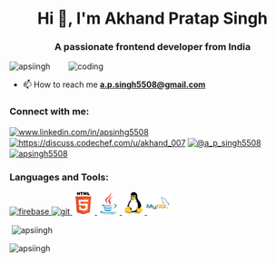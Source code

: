 <h1 align="center">Hi 👋, I'm Akhand Pratap Singh</h1>
<h3 align="center">A passionate frontend developer from India</h3>

<img align="right" alt="coding" width="400" src="https://media1.giphy.com/media/2IudUHdI075HL02Pkk/giphy.gif?cid=ecf05e476a31x61u8pom0ueyq6gd8b18enkko07cdwb2leqd&ep=v1_gifs_search&rid=giphy.gif&ct=g">

<p align="left"> <img src="https://komarev.com/ghpvc/?username=apsiingh&label=Profile%20views&color=0e75b6&style=flat" alt="apsiingh" /> </p>

- 📫 How to reach me **a.p.singh5508@gmail.com**

<h3 align="left">Connect with me:</h3>
<p align="left">
<a href="https://linkedin.com/in/www.linkedin.com/in/apsinhg5508" target="blank"><img align="center" src="https://raw.githubusercontent.com/rahuldkjain/github-profile-readme-generator/master/src/images/icons/Social/linked-in-alt.svg" alt="www.linkedin.com/in/apsinhg5508" height="30" width="40" /></a>
<a href="https://www.codechef.com/users/https://discuss.codechef.com/u/akhand_007" target="blank"><img align="center" src="https://cdn.jsdelivr.net/npm/simple-icons@3.1.0/icons/codechef.svg" alt="https://discuss.codechef.com/u/akhand_007" height="30" width="40" /></a>
<a href="https://www.hackerrank.com/@a_p_singh5508" target="blank"><img align="center" src="https://raw.githubusercontent.com/rahuldkjain/github-profile-readme-generator/master/src/images/icons/Social/hackerrank.svg" alt="@a_p_singh5508" height="30" width="40" /></a>
<a href="https://auth.geeksforgeeks.org/user/apsingh5508" target="blank"><img align="center" src="https://raw.githubusercontent.com/rahuldkjain/github-profile-readme-generator/master/src/images/icons/Social/geeks-for-geeks.svg" alt="apsingh5508" height="30" width="40" /></a>
</p>

<h3 align="left">Languages and Tools:</h3>
<p align="left"> <a href="https://firebase.google.com/" target="_blank" rel="noreferrer"> <img src="https://www.vectorlogo.zone/logos/firebase/firebase-icon.svg" alt="firebase" width="40" height="40"/> </a> <a href="https://git-scm.com/" target="_blank" rel="noreferrer"> <img src="https://www.vectorlogo.zone/logos/git-scm/git-scm-icon.svg" alt="git" width="40" height="40"/> </a> <a href="https://www.w3.org/html/" target="_blank" rel="noreferrer"> <img src="https://raw.githubusercontent.com/devicons/devicon/master/icons/html5/html5-original-wordmark.svg" alt="html5" width="40" height="40"/> </a> <a href="https://www.java.com" target="_blank" rel="noreferrer"> <img src="https://raw.githubusercontent.com/devicons/devicon/master/icons/java/java-original.svg" alt="java" width="40" height="40"/> </a> <a href="https://www.linux.org/" target="_blank" rel="noreferrer"> <img src="https://raw.githubusercontent.com/devicons/devicon/master/icons/linux/linux-original.svg" alt="linux" width="40" height="40"/> </a> <a href="https://www.mysql.com/" target="_blank" rel="noreferrer"> <img src="https://raw.githubusercontent.com/devicons/devicon/master/icons/mysql/mysql-original-wordmark.svg" alt="mysql" width="40" height="40"/> </a> </p>

<p>&nbsp;<img align="center" src="https://github-readme-stats.vercel.app/api?username=apsiingh&show_icons=true&locale=en" alt="apsiingh" /></p>

<p><img align="center" src="https://github-readme-streak-stats.herokuapp.com/?user=apsiingh&" alt="apsiingh" /></p>
